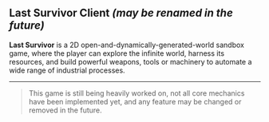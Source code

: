 ## Last Survivor Client *(may be renamed in the future)*


**Last Survivor** is a 2D open-and-dynamically-generated-world sandbox game, where the player can explore the infinite world, harness its resources, and build powerful weapons, tools or machinery to automate a wide range of industrial processes.

---

> This game is still being heavily worked on, not all core mechanics have been implemented yet, and any feature may be changed or removed in the future.

